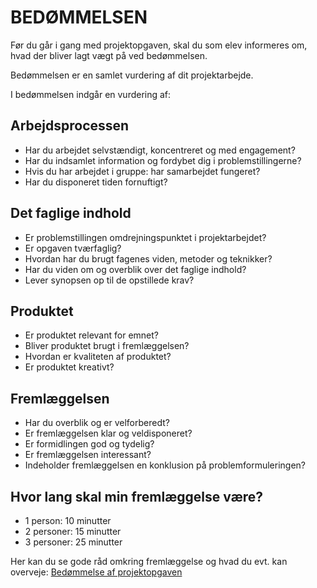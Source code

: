 
# BEDØMMELSEN

Før du går i gang med projektopgaven, skal du som elev informeres om, hvad der bliver lagt vægt på ved bedømmelsen.

Bedømmelsen er en samlet vurdering af dit projektarbejde.

I bedømmelsen indgår en vurdering af:
 ## Arbejdsprocessen
- Har du arbejdet selvstændigt, koncentreret og med engagement?
- Har du indsamlet information og fordybet dig i problemstillingerne?
- Hvis du har arbejdet i gruppe: har samarbejdet fungeret?
- Har du disponeret tiden fornuftigt? 

## Det faglige indhold
- Er problemstillingen omdrejningspunktet i projektarbejdet?
- Er opgaven tværfaglig?
- Hvordan har du brugt fagenes viden, metoder og teknikker?
- Har du viden om og overblik over det faglige indhold?
- Lever synopsen op til de opstillede krav?

## Produktet
- Er produktet relevant for emnet?
- Bliver produktet brugt i fremlæggelsen?
- Hvordan er kvaliteten af produktet?
- Er produktet kreativt?

## Fremlæggelsen
- Har du overblik og er velforberedt?
- Er fremlæggelsen klar og veldisponeret?
- Er formidlingen god og tydelig?
- Er fremlæggelsen interessant?
- Indeholder fremlæggelsen en konklusion på problemformuleringen?

## Hvor lang skal min fremlæggelse være?
- 1 person: 10 minutter
- 2 personer: 15 minutter
- 3 personer: 25 minutter

Her kan du se gode råd omkring fremlæggelse og hvad du evt. kan overveje:
[Bedømmelse af projektopgaven](https://emu.dk/grundskole/dansk/projektopgaven/fremlaeggelse-og-bedoemmelse)
